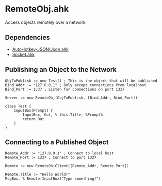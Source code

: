 RemoteObj.ahk
=============

Access objects remotely over a network


Dependencies
------------

* [AutoHotkey-JSON\Jxon.ahk](https://github.com/cocobelgica/AutoHotkey-JSON)
* [Socket.ahk](https://github.com/G33kDude/Socket.ahk)


Publishing an Object to the Network
-----------------------------------

```AutoHotkey
ObjToPublish := new Test() ; This is the object that will be published
Bind_Addr := "127.0.0.1" ; Only accept connections from localhost
Bind_Port := 1337 ; Listen for connections on port 1337

Server := new RemoteObj(ObjToPublish, [Bind_Addr, Bind_Port])

class Test {
	InputBox(Prompt) {
		InputBox, Out, % this.Title, %Prompt%
		return Out
	}
}
```


Connecting to a Published Object
--------------------------------

```AutoHotkey
Remote_Addr := "127.0.0.1" ; Connect to local host
Remote_Port := 1337 ; Connect to port 1337

Remote := new RemoteObjClient([Remote_Addr, Remote_Port])

Remote.Title := "Hello World!"
MsgBox, % Remote.InputBox("Type something!")
```
